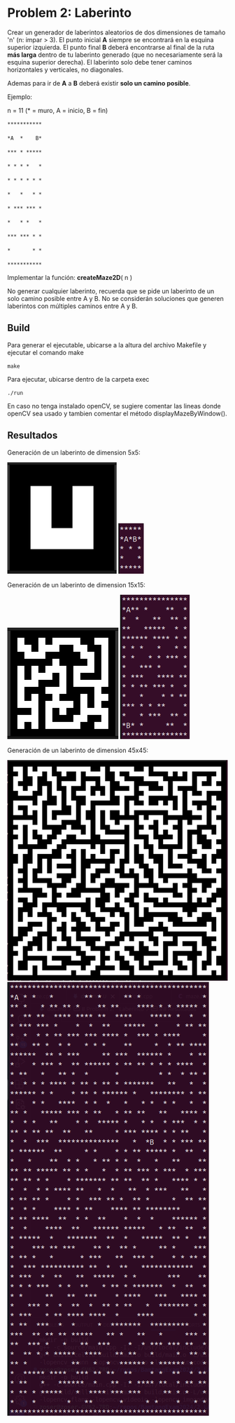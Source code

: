 # Problem 2:    Laberinto
Crear un generador de laberintos aleatorios de dos dimensiones de tamaño 'n' (n: impar > 3). El punto inicial **A** siempre se encontrará en la esquina superior izquierda. El punto final **B** deberá encontrarse al final de la ruta **más larga** dentro de tu laberinto generado (que no necesariamente será la esquina superior derecha). El laberinto solo debe tener caminos horizontales y verticales, no diagonales.

Ademas para ir de **A** a **B** deberá existir **solo un camino posible**. 

Ejemplo:

n = 11 (* = muro, A = inicio, B = fin)

    ***********

    *A  *    B*

    *** * *****

    * * * *   *

    * * * * * *

    *   *   * *

    * *** *** *

    *   * *   *

    *** *** * *

    *       * *

    ***********

Implementar la función: **createMaze2D**( n ) 

No generar cualquier laberinto, recuerda que se pide un laberinto de un solo camino posible entre A y B.
No se considerán soluciones que generen laberintos con múltiples caminos entre A y B.

## Build
Para generar el ejecutable, ubicarse a la altura del archivo Makefile y ejecutar el comando make

    make
Para ejecutar, ubicarse dentro de la carpeta exec

    ./run
En caso no tenga instalado openCV, se sugiere comentar las lineas donde openCV sea usado y tambien comentar el método displayMazeByWindow().

## Resultados
Generación de un laberinto de dimension 5x5:

![Alt text](data/mazeWindow5.png "mazeWindow5" )
![Alt text](data/mazeTerminal5.png "mazeTerminal5")

Generación de un laberinto de dimension 15x15:

![Alt text](data/mazeWindow15.png "mazeWindow15")
![Alt text](data/mazeTerminal15.png "mazeTerminal15")

Generación de un laberinto de dimension 45x45:

![Alt text](data/mazeWindow45.png "mazeWindow45")
![Alt text](data/mazeTerminal45.png "mazeTerminal45")

